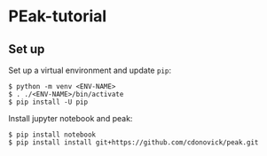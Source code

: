 # PEak-tutorial
## Set up
Set up a virtual environment and update `pip`:
```
$ python -m venv <ENV-NAME>
$ . ./<ENV-NAME>/bin/activate
$ pip install -U pip
```
Install jupyter notebook and peak:
```
$ pip install notebook
$ pip install install git+https://github.com/cdonovick/peak.git
```

